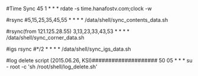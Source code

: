 #Time Sync
45 1 * * * rdate -s time.hanafostv.com;clock -w

#rsync
#5,15,25,35,45,55 * * * * /data/shell/sync_contents_data.sh

#rsync(from 121.125.28.55)
3,13,23,33,43,53 * * * * /data/shell/sync_corner_data.sh


#igs rsync
#*/2 * * * * /data/shell/sync_igs_data.sh

#log delete script (2015.06.26, KSI)####################
50 05 * * * su - root -c 'sh /root/shell/log_delete.sh'